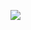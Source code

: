 ![](https://www.tumblr.com/hyp3rst4r/746964210163073024/%F0%93%8E%A0%F0%93%8E%A0%F0%93%8E%A0-navia-rentry-graphics-%E0%B1%A8%E0%A7%8E-free-to?source=share)
